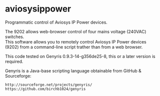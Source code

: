 # aviosysippower
Programmatic control of Aviosys IP Power devices.

The 9202 allows web-browser control of four mains voltage (240VAC) switches.  
This software allows you to remotely control Aviosys IP Power devices (9202)
from a command-line script trather than from a web browser.

This code tested on Genyris 0.9.3-14-g356de25-8, 
this or a later version is required.

Genyris is a Java-base scripting language obtainable from GitHub & Sourceforge:
    
    http://sourceforge.net/projects/genyris/
    https://github.com/birchb1024/genyris
